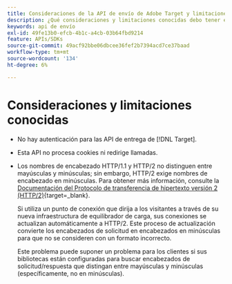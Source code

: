 ```yaml
---
title: Consideraciones de la API de envío de Adobe Target y limitaciones conocidas
description: ¿Qué consideraciones y limitaciones conocidas debo tener en cuenta al usar [!UICONTROL Adobe Target Delivery API]?
keywords: api de envío
exl-id: 49fe13b0-efcb-4b1c-a4cb-03b64fbd9214
feature: APIs/SDKs
source-git-commit: 49acf92bbe06dbcee36fef2b7394acd7ce37baad
workflow-type: tm+mt
source-wordcount: '134'
ht-degree: 6%

---
```


# Consideraciones y limitaciones conocidas

* No hay autenticación para las API de entrega de [!DNL Target].
* Esta API no procesa cookies ni redirige llamadas.
* Los nombres de encabezado HTTP/1.1 y HTTP/2 no distinguen entre mayúsculas y minúsculas; sin embargo, HTTP/2 exige nombres de encabezado en minúsculas. Para obtener más información, consulte la [Documentación del Protocolo de transferencia de hipertexto versión 2 (HTTP/2)](https://www.rfc-editor.org/rfc/rfc7540#section-8.1.2){target=_blank}.

  Si utiliza un punto de conexión que dirija a los visitantes a través de su nueva infraestructura de equilibrador de carga, sus conexiones se actualizan automáticamente a HTTP/2. Este proceso de actualización convierte los encabezados de solicitud en encabezados en minúsculas para que no se consideren con un formato incorrecto.

  Este problema puede suponer un problema para los clientes si sus bibliotecas están configuradas para buscar encabezados de solicitud/respuesta que distingan entre mayúsculas y minúsculas (específicamente, no en minúsculas).
